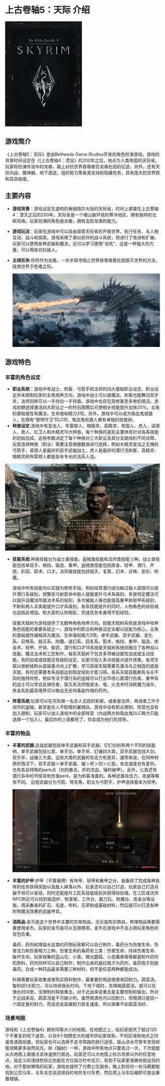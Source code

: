 # 上古卷轴5：天际 介绍

![](https://raw.githubusercontent.com/FUZERK/picture/main/202311200833264.png)

## 游戏简介
《上古卷轴5：天际》是由Bethesda Game Studios开发的角色扮演游戏。游戏的背景时间设定在《[上古卷轴4：湮没》的200年之后，地点为人类帝国的天际省。玩家将扮演传说中的龙裔，踏上对抗世界吞噬者巨龙奥杜因的征途。另外，还有天际内战、魔神器、地下遗迹、组织势力等各类支线和隐藏任务，具有庞大的世界观和高自由度。

## 主要内容
- **游戏背景**：游戏设定在虚构的泰姆瑞尔大陆的天际省，时间上紧接在上古卷轴4：湮灭之后的200年。天际省是一个被山脉环绕的寒冷地区，拥有独特的北欧风格。玩家扮演的角色是龙裔，拥有击败龙类的能力。

- **游戏玩法**：玩家在游戏中可以自由探索天际省的开放世界，执行任务、与人物互动、战斗和探索。游戏采用了类似前作的战斗系统，但进行了改进和扩展。玩家可以使用各种武器和魔法，还可以学习使用“龙吼”，这是一种强大的力量，可以用来对抗敌人。

- **主线任务**:你将作为龙裔，一步步探寻阻止世界吞噬者奥杜因毁灭世界的方法，拯救世界于危难之际。

  ![](https://raw.githubusercontent.com/FUZERK/picture/main/202311200851494.jpg)

## 游戏特色

### 丰富的角色设定

* **职业系统**：游戏中有战士、刺客、弓箭手和法师的四大基础职业设定，职业设定并未限制玩家的主角培养方向，游戏中战士可以放魔法，刺客也能舞动双手斧，法师同样可以一手持剑一手持盾，游戏中也存在双修甚至多修的情况。游戏初期选择激活四大职业之一的符石图腾后可使相关技能提升加快20%。主角的基础属性有魔法、生命值和精力3项。另外，游戏中可以成为吸血鬼或狼人，在拥有“黎明守卫”DLC时，吸血鬼和狼人都有单独的技能树。
* **种族设定**:游戏中有亚龙人、布雷顿人、暗精灵、高精灵、帝国人、虎人、诺德人、兽人、红卫人和木精灵10大种族，每个种族的差别主要体现针对各系技能的初始加成，这些参数决定了每个种族对三大职业及其分支路线的不同诠释，玩家选择种族（职业）需要注意根据数值进行选择，例如木精灵是当之无愧的弓箭手，诺德人是最好的双手武器战士，虎人是最好的潜行流刺客，高精灵、暗精灵和布雷顿人都是各有专长的法系人选。

![](https://raw.githubusercontent.com/FUZERK/picture/main/202311200901083.jpg)

* **技能系统**:种族技能分为战士类技能、盗贼类技能和法师类技能三种。战士类技能包括单双手、格挡、锻造、重甲。盗贼类技能包括炼金、轻甲、潜行、开锁、扒窃、箭术、口才。法师类技能包括毁灭、复原、幻术、召唤、变形、附魔。

  游戏中所有技能均以实践为修炼手段，例如经常潜行成功躲过敌人窥探可以提升潜行系级别，频繁张弓射箭命中敌人就能提升弓术系级别，多放特定魔法可以提升该魔法所属法术系的级别，多次被敌人揍也能提高重甲和轻甲系级别，不断和商人买卖能提升口才系级别。各系技能提升的同时，人物角色的经验值也会因此增加。和大家的认知相反，完成任务本身得不到经验。

  技能天赋树为游戏提供了无数种角色培养方向。技能天赋树系统是游戏中培养角色技能的重要系统之一，游戏中的职业和种族设定全都以技能为核心，主角的基础属性被精简为魔法、生命值和精力3项，单手武器、双手武器、变化系、召唤系、毁灭系、附魔、迷幻系、回复系、箭术、格挡、重甲、锻造、炼金术、轻甲、开锁、偷窃、潜行和口才18系技能天赋树系统则融合了各种战斗技能、魔法法术和工匠制作，每系天赋树下包含多项被动属性加成或主动技能，有的加成或技能还有级别设定，玩家可投入多点技能点提升效果。各项天赋以放射结构从底层基点向上扩散，学习高级天赋需要先激活与之相连的底层天赋，有时还需要本系技能达到指定级别才能习得。各系天赋技能都有与众不同的独特优势，例如专注于潜行系的盗贼可以打出15倍匕首潜行伤害，重甲系的战士可以学会反弹伤害，毁灭系法师施放冰、电、火法术时消耗魔力减半，炼金系到最高境界可以做出无任何毒副作用的药剂。

* **阵营系统**:玩家可以在天际做一名杀人无踪的刺客，或者是法师，再或者工作于闹市的盗贼，甚至是杀人不眨眼的雇佣兵。游戏中没有职业限制，阵营也没有加入限制，玩家可以加入游戏中的全部阵营（内战两方和吸血鬼DLC两方只能选择一个加入）。最后你的上级都死了，你会成为他们的领导。

### 丰富的物品

* **丰富的武器**:近战武器包括单手武器和双手武器，它们分别有两个不同的技能树。单手武器包括匕首、单手剑、单手斧、钉锤四大类，双手武器包括大剑、双手斧、战锤三大类。这些大类的武器的攻击力有差异，通常来说，在同种材质的情况下，双手武器＞单手武器、锤＞斧＞剑＞匕首。攻击速度也有差异。也有各自特殊的perk点（剑的暴击，斧的流血，锤的破甲）。此外，匕首还有潜行系中的15倍背刺伤害perk，是为刺客准备的。各种武器攻击力、攻速等略有不同。 远程武器分为弓箭、弩矢等，职业为弓箭手，护甲选择基本为轻甲。

  ![](https://raw.githubusercontent.com/FUZERK/picture/main/202311200918238.jpg)

* **丰富的护甲**:护甲（不算盾牌）有布甲、轻甲和重甲之分，装备除了完成各种各样的任务获得奖励以及敌人掉落以外，玩家还可以自己打造，玩家自己打造兵器不但可以省钱，同时还能提升工匠系技能级别并获得经验值。在工匠或法师NPC附近可以找到锻造炉、制革架、工作台、磨刀石、附魔台、炼金台等设施，用采集来的矿石、毛皮、布料、花草制成基础材料，然后就可以打造各种附带魔法效果的武器甲具。

* **消耗品**:金币是这个世界中主要的交易物品，无论是购买商品，修理物品等都需要使用金币。玩家的金币是可以无限携带。金币在游戏中不会占用玩家角色的背包负重。

  毒药、药剂和增益水这类的药物玩家都可以自己制作，毒药分为伤害生命、伤害法力和伤害精力三种。伤害生命的毒药有三类：伤害生命、持续伤害生命、破坏生命。玩家收集的蓝山花、小麦、微光蘑菇、小恶魔粪等等都是制作药剂的原料，药剂同样可以自己制作，制作出来的是红瓶子为药剂，毒药瓶子则是毒药。合成一种药品最多需要三种材料，但不是任意两种都能成功。

  料理需要玩家收集或者购买原料制作，最重要的用途使用来回耐力。蔬菜汤，每秒回1点耐力，可以持续很长时间。下地下城时，先喝碗蔬菜汤，就可以在很长时间里，无限制的释放重击。对于近战来说重击是主要控制和输出，所对于近战来说，蔬菜汤是不可缺少的。虽然喝酒也可以回耐力，但喝酒只是回一个固定量的耐力，而且还会延缓耐力恢复速度，所以效果不如蔬菜汤好。

### 场景地图

游戏和《上古卷轴4》拥有同等大小的地图。在地图之上，给玩家提供了超过120个不重复的地下迷宫，以及9个规模宏大的城市供玩家探索。不同区域和地点之间虽有道路衔接，但玩家也可以选择不走寻常路的旅行途径，跋山涉水尽管辛苦但却能领略更多自然风光。和《辐射》一样，游戏中所有地点只要去过一次，下次就能从大地图上直接点击快速旅行抵达。玩家还可以大地图上标示场景以外的任意地点，自定义的浅绿色标记也能在方位指示栏中显示，有助于玩家更准确地抵达目的地。对于那些懒惰的玩家，游戏也提供了付费公交服务，晚上到任何一处马厩都能找到公交马车，与车夫交谈选择目的地并支付车费，然后爬上马车后厢即可直达重要城镇。
